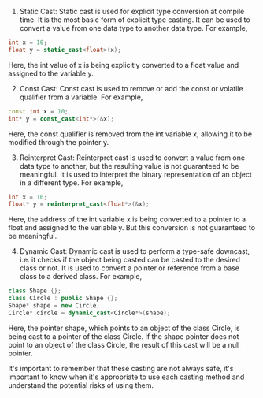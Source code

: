 1.  Static Cast: Static cast is used for explicit type conversion at compile time. It is the most basic form of explicit type casting. It can be used to convert a value from one data type to another data type. For example,

```cpp
int x = 10;
float y = static_cast<float>(x);
```

Here, the int value of x is being explicitly converted to a float value and assigned to the variable y.

2.  Const Cast: Const cast is used to remove or add the const or volatile qualifier from a variable. For example,

```cpp
const int x = 10;
int* y = const_cast<int*>(&x);
```

Here, the const qualifier is removed from the int variable x, allowing it to be modified through the pointer y.

3.  Reinterpret Cast: Reinterpret cast is used to convert a value from one data type to another, but the resulting value is not guaranteed to be meaningful. It is used to interpret the binary representation of an object in a different type. For example,


```cpp
int x = 10;
float* y = reinterpret_cast<float*>(&x);
```

Here, the address of the int variable x is being converted to a pointer to a float and assigned to the variable y. But this conversion is not guaranteed to be meaningful.

4.  Dynamic Cast: Dynamic cast is used to perform a type-safe downcast, i.e. it checks if the object being casted can be casted to the desired class or not. It is used to convert a pointer or reference from a base class to a derived class. For example,


```cpp
class Shape {};
class Circle : public Shape {};
Shape* shape = new Circle;
Circle* circle = dynamic_cast<Circle*>(shape);
```

Here, the pointer shape, which points to an object of the class Circle, is being cast to a pointer of the class Circle. If the shape pointer does not point to an object of the class Circle, the result of this cast will be a null pointer.

It's important to remember that these casting are not always safe, it's important to know when it's appropriate to use each casting method and understand the potential risks of using them.